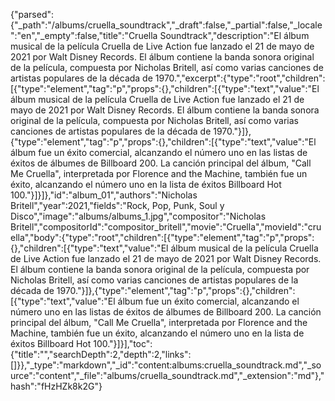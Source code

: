 {"parsed":{"_path":"/albums/cruella_soundtrack","_draft":false,"_partial":false,"_locale":"en","_empty":false,"title":"Cruella Soundtrack","description":"El álbum musical de la película Cruella de Live Action fue lanzado el 21 de mayo de 2021 por Walt Disney Records. El álbum contiene la banda sonora original de la película, compuesta por Nicholas Britell, así como varias canciones de artistas populares de la década de 1970.","excerpt":{"type":"root","children":[{"type":"element","tag":"p","props":{},"children":[{"type":"text","value":"El álbum musical de la película Cruella de Live Action fue lanzado el 21 de mayo de 2021 por Walt Disney Records. El álbum contiene la banda sonora original de la película, compuesta por Nicholas Britell, así como varias canciones de artistas populares de la década de 1970."}]},{"type":"element","tag":"p","props":{},"children":[{"type":"text","value":"El álbum fue un éxito comercial, alcanzando el número uno en las listas de éxitos de álbumes de Billboard 200. La canción principal del álbum, \"Call Me Cruella\", interpretada por Florence and the Machine, también fue un éxito, alcanzando el número uno en la lista de éxitos Billboard Hot 100."}]}]},"id":"album_01","authors":"Nicholas Britell","year":2021,"fields":"Rock, Pop, Punk, Soul y Disco","image":"albums/albums_1.jpg","compositor":"Nicholas Britell","compositorId":"compositor_britell","movie":"Cruella","movieId":"cruella","body":{"type":"root","children":[{"type":"element","tag":"p","props":{},"children":[{"type":"text","value":"El álbum musical de la película Cruella de Live Action fue lanzado el 21 de mayo de 2021 por Walt Disney Records. El álbum contiene la banda sonora original de la película, compuesta por Nicholas Britell, así como varias canciones de artistas populares de la década de 1970."}]},{"type":"element","tag":"p","props":{},"children":[{"type":"text","value":"El álbum fue un éxito comercial, alcanzando el número uno en las listas de éxitos de álbumes de Billboard 200. La canción principal del álbum, \"Call Me Cruella\", interpretada por Florence and the Machine, también fue un éxito, alcanzando el número uno en la lista de éxitos Billboard Hot 100."}]}],"toc":{"title":"","searchDepth":2,"depth":2,"links":[]}},"_type":"markdown","_id":"content:albums:cruella_soundtrack.md","_source":"content","_file":"albums/cruella_soundtrack.md","_extension":"md"},"hash":"fHzHZk8k2G"}